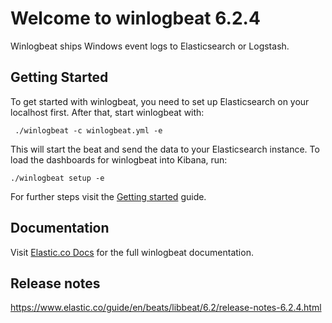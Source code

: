 # Welcome to winlogbeat 6.2.4

Winlogbeat ships Windows event logs to Elasticsearch or Logstash.

## Getting Started

To get started with winlogbeat, you need to set up Elasticsearch on your localhost first. After that, start winlogbeat with:

     ./winlogbeat -c winlogbeat.yml -e

This will start the beat and send the data to your Elasticsearch instance. To load the dashboards for winlogbeat into Kibana, run:

    ./winlogbeat setup -e

For further steps visit the [Getting started](https://www.elastic.co/guide/en/beats/winlogbeat/6.2/winlogbeat-getting-started.html) guide.

## Documentation

Visit [Elastic.co Docs](https://www.elastic.co/guide/en/beats/winlogbeat/6.2/index.html) for the full winlogbeat documentation.

## Release notes

https://www.elastic.co/guide/en/beats/libbeat/6.2/release-notes-6.2.4.html
